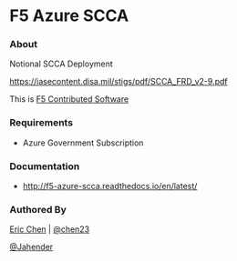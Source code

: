 F5 Azure SCCA
=============

### About

Notional SCCA Deployment

https://iasecontent.disa.mil/stigs/pdf/SCCA_FRD_v2-9.pdf

This is [F5 Contributed Software](https://support.f5.com/csp/article/K80012344)

### Requirements

* Azure Government Subscription

### Documentation

* http://f5-azure-scca.readthedocs.io/en/latest/

### Authored By

[Eric Chen](https://devcentral.f5.com/users/123940) | [@chen23](https://github.com/chen23)

[@Jahender](https://gitub.com/Jahender)
